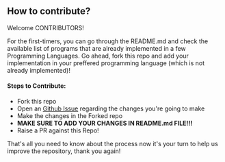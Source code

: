 ## How to contribute?

Welcome CONTRIBUTORS!

For the first-timers, you can go through the README.md and check the available list of programs that are already implemented in a few Programming Languages. Go ahead, fork this repo and add your implementation in your preffered programming language (which is not already implemented)!

#### Steps to Contribute:

- Fork this repo
- Open an [Github Issue](https://github.com/tanaytoshniwal/Data-Structures-Algorithms/issues) regarding the changes you're going to make
- Make the changes in the Forked repo
- **MAKE SURE TO ADD YOUR CHANGES IN README.md FILE!!!**
- Raise a PR against this Repo!

That's all you need to know about the process now it's your turn to help us improve the repository, thank you again!